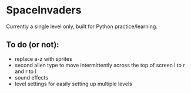 # SpaceInvaders
Currently a single level only, built for Python practice/learning.
## To do (or not):
- replace a-z with sprites
- second alien type to move intermittently across the top of screen l to r and r to l
- sound effects
- level settings for easily setting up multiple levels
